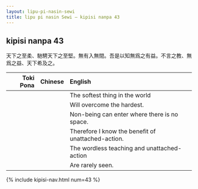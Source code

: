 ```yaml
---
layout: lipu-pi-nasin-sewi
title: lipu pi nasin Sewi — kipisi nanpa 43
---
```


## kipisi nanpa 43

天下之至柔、馳騁天下之至堅。無有入無間。吾是以知無爲之有益。不言之教、無爲之益、天下希及之。

| Toki Pona | Chinese | English
|-:|:-:|:-
|  |  | The softest thing in the world
|  |  | Will overcome the hardest.
|  |  | Non-being can enter where there is no space.
|  |  | Therefore I know the benefit of unattached-action.
|  |  | The wordless teaching and unattached-action
|  |  | Are rarely seen.

{% include kipisi-nav.html num=43 %}
